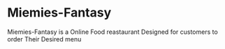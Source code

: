 # Miemies-Fantasy
Miemies-Fantasy is a Online Food reastaurant Designed for customers to order Their Desired menu
